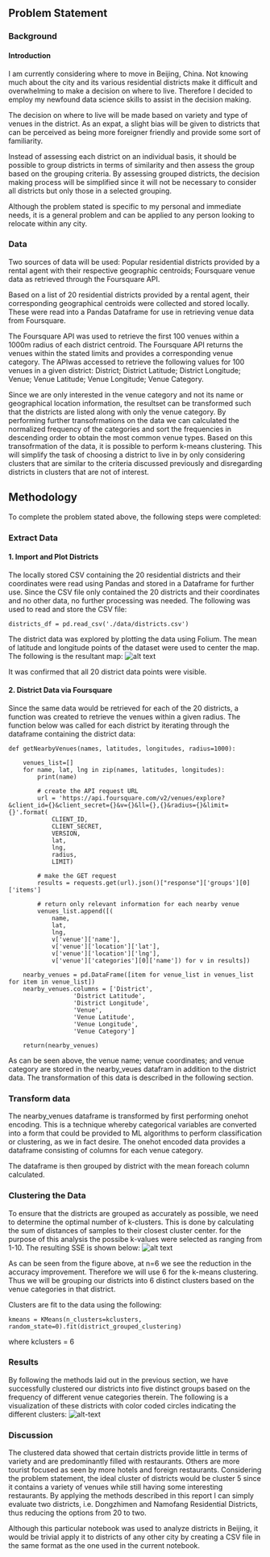 ## Problem Statement
### Background
#### Introduction
I am currently considering where to move in Beijing, China. Not knowing much about the city and its various residential districts make it difficult and overwhelming to make a decision on where to live. Therefore I decided to employ my newfound data science skills to assist in the decision making.

The decision on where to live will be made based on variety and type of venues in the district. As an expat, a slight bias will be given to districts that can be perceived as being more foreigner friendly and provide some sort of familiarity.

Instead of assessing each district on an individual basis, it should be possible to group districts in terms of similarity and then assess the group based on the grouping criteria. By assessing grouped districts, the decision making process will be simplified since it will not be necessary to consider all districts but only those in a selected grouping.

Although the problem stated is specific to my personal and immediate needs, it is a general problem and can be applied to any person looking to relocate within any city.

### Data
Two sources of data will be used: Popular residential districts provided by a rental agent with their respective geographic centroids; Foursquare venue data as retrieved through the Foursquare API.

Based on a list of 20 residential districts provided by a rental agent, their corresponding geographical centroids were collected and stored locally. These were read into a Pandas Dataframe for use in retrieving venue data from Foursquare.

The Foursquare API was used to retrieve the first 100 venues within a 1000m radius of each district centroid. The Foursquare API returns the venues within the stated limits and provides a corresponding venue category. The APIwas accessed to retrieve the following values for 100 venues in a given district: District;	District Latitude;	District Longitude; Venue;	Venue Latitude;	Venue Longitude;	Venue Category.

Since we are only interested in the venue category and not its name or geographical location information, the resultset can be transformed such that the districts are listed along with only the venue category. By performing further transofrmations on the data we can calculated the normalized frequency of the categories and sort the frequencies in descending order to obtain the most common venue types. Based on this transofrmation of the data, it is possible to perform k-means clustering. This will simplify the task of choosing a district to live in by only considering clusters that are similar to the criteria discussed previously and disregarding districts in clusters that are not of interest.

## Methodology
To complete the problem stated above, the following steps were completed: 
### Extract Data
#### 1. Import and Plot Districts
The locally stored CSV containing the 20 residential districts and their coordinates were read using Pandas and stored in a Dataframe for further use. Since the CSV file only contained the 20 districts and their coordinates and no other data, no further processing was needed. The following was used to read and store the CSV file:
```
districts_df = pd.read_csv('./data/districts.csv')
```
The district data was explored by plotting the data using Folium. The mean of latitude and longitude points of the dataset were used to center the map. The following is the resultant map:
![alt text](https://github.com/stefmarais/battle-of-the-hoods/blob/master/img/district%20map.jpeg "Given Districts")

It was confirmed that all 20 district data points were visible.

#### 2. District Data via Foursquare
Since the same data would be retrieved for each of the 20 districts, a function was created to retrieve the venues within a given radius. The function below was called for each district by iterating through the dataframe containing the district data:
```
def getNearbyVenues(names, latitudes, longitudes, radius=1000):
    
    venues_list=[]
    for name, lat, lng in zip(names, latitudes, longitudes):
        print(name)
            
        # create the API request URL
        url = 'https://api.foursquare.com/v2/venues/explore?&client_id={}&client_secret={}&v={}&ll={},{}&radius={}&limit={}'.format(
            CLIENT_ID, 
            CLIENT_SECRET, 
            VERSION, 
            lat, 
            lng, 
            radius, 
            LIMIT)
            
        # make the GET request
        results = requests.get(url).json()["response"]['groups'][0]['items']
        
        # return only relevant information for each nearby venue
        venues_list.append([(
            name, 
            lat, 
            lng, 
            v['venue']['name'], 
            v['venue']['location']['lat'], 
            v['venue']['location']['lng'],  
            v['venue']['categories'][0]['name']) for v in results])

    nearby_venues = pd.DataFrame([item for venue_list in venues_list for item in venue_list])
    nearby_venues.columns = ['District', 
                  'District Latitude', 
                  'District Longitude', 
                  'Venue', 
                  'Venue Latitude', 
                  'Venue Longitude', 
                  'Venue Category']
    
    return(nearby_venues)
```
As can be seen above, the venue name; venue coordinates; and venue category are stored in the nearby_veues datafram in addition to the district data. The transformation of this data is described in the following section.

### Transform data
The nearby_venues dataframe is transformed by first performing onehot encoding. This is a technique whereby categorical variables are converted into a form that could be provided to ML algorithms to perform classification or clustering, as we in fact desire. The onehot encoded data provides a dataframe consisting of columns for each venue category.

The dataframe is then grouped by district with the mean foreach column calculated.

### Clustering the Data
To ensure that the districts are grouped as accurately as possible, we need to determine the optimal number of k-clusters. This is done by calculating the sum of distances of samples to their closest cluster center. for the purpose of this analysis the possibe k-values were selected as ranging from 1-10. The resulting SSE is shown below:
![alt text](https://github.com/stefmarais/battle-of-the-hoods/blob/master/img/sse%20analysis.jpeg "SSE Analysis of k-means")

As can be seen from the figure above, at n=6 we see the reduction in the accuracy improvement. Therefore we will use 6 for the k-means clustering. Thus we will be grouping our districts into 6 distinct clusters based on the venue categories in that district.

Clusters are fit to the data using the following:
```
kmeans = KMeans(n_clusters=kclusters, random_state=0).fit(district_grouped_clustering)
```
where kclusters = 6

### Results
By following the methods laid out in the previous section, we have successfully clustered our districts into five distinct groups based on the frequency of different venue categories therein. The following is a visualization of these districts with color coded circles indicating the different clusters:
![alt-text](https://github.com/stefmarais/battle-of-the-hoods/blob/master/img/mapped%20clusters.jpeg "Mapped Districts by Cluster")


### Discussion
The clustered data showed that certain districts provide little in terms of variety and are predominantly filled with restaurants. Others are more tourist focused as seen by more hotels and foreign restaurants. 
Considering the problem statement, the ideal cluster of districts would be cluster 5 since it contains a variety of venues while still having some interesting restaurants. By applying the methods described in this report I can simply evaluate two districts, i.e. Dongzhimen and Namofang Residential Districts, thus reducing the options from 20 to two.

Although this particular notebook was used to analyze districts in Beijing, it would be trivial apply it to districts of any other city by creating a CSV file in the same format as the one used in the current notebook.
